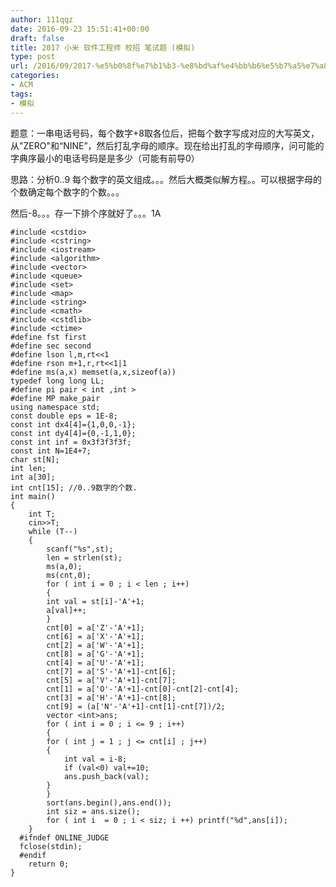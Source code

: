 ```yaml
---
author: 111qqz
date: 2016-09-23 15:51:41+00:00
draft: false
title: 2017 小米 软件工程师 校招 笔试题 (模拟)
type: post
url: /2016/09/2017-%e5%b0%8f%e7%b1%b3-%e8%bd%af%e4%bb%b6%e5%b7%a5%e7%a8%8b%e5%b8%88-%e6%a0%a1%e6%8b%9b-%e7%ac%94%e8%af%95%e9%a2%98-%e6%a8%a1%e6%8b%9f/
categories:
- ACM
tags:
- 模拟
---
```


题意：一串电话号码，每个数字+8取各位后，把每个数字写成对应的大写英文，从"ZERO"和“NINE”，然后打乱字母的顺序。现在给出打乱的字母顺序，问可能的字典序最小的电话号码是是多少（可能有前导0）

思路：分析0..9 每个数字的英文组成。。。然后大概类似解方程。。可以根据字母的个数确定每个数字的个数。。。

然后-8。。。存一下排个序就好了。。。1A

    
    #include <cstdio>
    #include <cstring>
    #include <iostream>
    #include <algorithm>
    #include <vector>
    #include <queue>
    #include <set>
    #include <map>
    #include <string>
    #include <cmath>
    #include <cstdlib>
    #include <ctime>
    #define fst first
    #define sec second
    #define lson l,m,rt<<1
    #define rson m+1,r,rt<<1|1
    #define ms(a,x) memset(a,x,sizeof(a))
    typedef long long LL;
    #define pi pair < int ,int >
    #define MP make_pair
    using namespace std;
    const double eps = 1E-8;
    const int dx4[4]={1,0,0,-1};
    const int dy4[4]={0,-1,1,0};
    const int inf = 0x3f3f3f3f;
    const int N=1E4+7;
    char st[N];
    int len;
    int a[30];
    int cnt[15]; //0..9数字的个数.
    int main()
    {
    	int T;
    	cin>>T;
    	while (T--)
    	{
    	    scanf("%s",st);
    	    len = strlen(st);
    	    ms(a,0);
    	    ms(cnt,0);
    	    for ( int i = 0 ; i < len ; i++)
    	    {
    		int val = st[i]-'A'+1;
    		a[val]++;
    	    }
    	    cnt[0] = a['Z'-'A'+1];
    	    cnt[6] = a['X'-'A'+1];
    	    cnt[2] = a['W'-'A'+1]; 
    	    cnt[8] = a['G'-'A'+1];
    	    cnt[4] = a['U'-'A'+1];
    	    cnt[7] = a['S'-'A'+1]-cnt[6];
    	    cnt[5] = a['V'-'A'+1]-cnt[7];
    	    cnt[1] = a['O'-'A'+1]-cnt[0]-cnt[2]-cnt[4];
    	    cnt[3] = a['H'-'A'+1]-cnt[8];
    	    cnt[9] = (a['N'-'A'+1]-cnt[1]-cnt[7])/2;
    	    vector <int>ans;
    	    for ( int i = 0 ; i <= 9 ; i++)
    	    {
    		for ( int j = 1 ; j <= cnt[i] ; j++)
    		{
    		    int val = i-8;
    		    if (val<0) val+=10;
    		    ans.push_back(val);
    		}
    	    }
    	    sort(ans.begin(),ans.end());
    	    int siz = ans.size();
    	    for ( int i  = 0 ; i < siz; i ++) printf("%d",ans[i]);
    	}
      #ifndef ONLINE_JUDGE  
      fclose(stdin);
      #endif
        return 0;
    }
    




